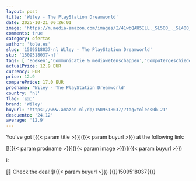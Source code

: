 ```yaml
---
layout: post
title: 'Wiley - The PlayStation Dreamworld'
date: 2025-10-21 00:26:01
image: 'https://m.media-amazon.com/images/I/41wbQAH5ILL._SL500_._SL400_.jpg'
comments: true
category: ofertas
author: 'tole.es'
slug: '1509518037-nl Wiley - The PlayStation Dreamworld'
sku: '1509518037-nl'
tags: [ 'Boeken','Communicatie & mediawetenschappen','Computergeschiedenis & -cultuur','Computers & internet','Engelstalige boeken','Esthetica','Featured Categories','Filosofie','Hobbys, kunstnijverheid & huis','Naslagwerken','Politiek, filosofie & sociale wetenschappen','Puzzels & spellen','Sociale wetenschappen','Specifieke filosofische onderwerpen','Studieboeken & studiegidsen','Studieboeken communicatie','Studieboeken mediawetenschap','Studieboeken voor hoger onderwijs','wiley','🇳🇱', ]
actualPrice: 12.9 EUR
currency: EUR
price: 12.9
comparePrice: 17.0 EUR
prodname: 'Wiley - The PlayStation Dreamworld'
country: 'nl'
flag: '🇳🇱'
brand: 'Wiley'
buyurl: 'https://www.amazon.nl/dp/1509518037/?tag=tolees0b-21'
descuento: '24.12'
average: '12.9'
---
```


You've got [{{< param title >}}]({{< param buyurl >}}) at the following link:

[![{{< param prodname >}}]({{< param image >}})]({{< param buyurl >}})

ℹ️:


[🛒 Check the deal!!]({{< param buyurl >}})
{{<world>}}1509518037{{</world>}}

